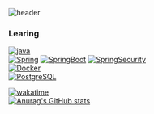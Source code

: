 ![header](https://capsule-render.vercel.app/api?type=Waving&color=auto&text=Welcome)

### Learing

[![java](https://img.shields.io/badge/Java-007396?style=flat-square&logo=Java&logoColor=white)](github.com/sbs1621) <br>
[![Spring](https://img.shields.io/badge/Spring-6DB33F?style=flat-square&logo=Spring&logoColor=white)](github.com/sbs1621) [![SpringBoot](https://img.shields.io/badge/SpringBoot-6DB33F?style=flat-square&logo=SpringBoot&logoColor=white)](github.com/sbs1621) [![SpringSecurity](https://img.shields.io/badge/SpringSecurity-6DB33F?style=flat-square&logo=SpringSecurity&logoColor=white)](github.com/sbs1621) <br>
[![Docker](https://img.shields.io/badge/Docker-2496ED?style=flat-square&logo=Docker&logoColor=white)](github.com/sbs1621) <br>
[![PostgreSQL](https://img.shields.io/badge/PostgreSQL-4169E1?style=flat-square&logo=PostgreSQL&logoColor=white)](github.com/sbs1621) <br>

[![wakatime](https://wakatime.com/badge/user/4d144f1b-78cb-4d51-bcc0-f6da6f167f80.svg)](https://wakatime.com/@4d144f1b-78cb-4d51-bcc0-f6da6f167f80)<br>
[![Anurag's GitHub stats](https://github-readme-stats.vercel.app/api?username=sbs1621&show_icons=true&theme=radical&count_private=true)](https://github.com/anuraghazra/github-readme-stats)
